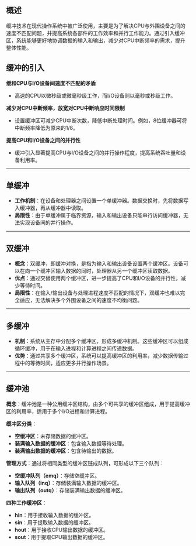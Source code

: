 
## 概述
缓冲技术在现代操作系统中被广泛使用，主要是为了解决CPU与外围设备之间的速度不匹配问题，并提高系统各部件的工作效率和并行工作能力。通过引入缓冲区，系统能够更好地协调数据的输入和输出，减少对CPU中断频率的需求，提升整体性能。

## 缓冲的引入
 **缓和CPU与I/O设备间速度不匹配的矛盾**

  - 高速的CPU以微秒级或微毫秒级工作，而I/O设备则以毫秒或秒级工作。
  
 **减少对CPU中断频率，放宽对CPU中断响应时间限制** 

  - 设置缓冲区可减少CPU中断次数，降低中断处理时间。例如，8位缓冲器可将中断频率降低为原来的1/8。
   
**提高CPU和I/O设备之间的并行性**

  - 缓冲引入显著提高CPU与I/O设备之间的并行操作程度，提高系统吞吐量和设备利用率。
  
---

##  单缓冲
- **工作机制**：在设备和处理器之间设置一个单缓冲器。数据交换时，先将数据写入缓冲器，再从缓冲器中读取。
- **局限性**：由于单缓冲属于临界资源，输入和输出设备只能串行访问缓冲器，无法实现设备间的并行操作。
---

## 双缓冲
- **概念**：双缓冲，即缓冲对换，是指为输入和输出设备设置两个缓冲区。设备可以在向一个缓冲区输入数据的同时，处理器从另一个缓冲区读取数据。
- **优点**：通过交替使用两个缓冲区，进一步提高了CPU和I/O设备的并行性，减少等待时间。
- **局限性**：在输入/输出设备与处理进程速度不匹配的情况下，双缓冲也难以完全适应，无法解决多个外围设备之间的速度不均衡问题。
  
---

## 多缓冲
- **机制**：系统从主存中分配多个缓冲区，形成多缓冲机制。这些缓冲区可以组成循环缓冲，用于在输入进程和计算进程之间传递数据。
- **优势**：通过共享多个缓冲区，系统可以提高缓冲区的利用率，减少数据传输过程中的等待时间，适应更多并行操作场景。

---

## 缓冲池

**概念**：缓冲池是一种公用缓冲区结构，由多个可共享的缓冲区组成，用于提高缓冲区的利用率，适用于多个I/O进程和计算进程。

**缓冲区分类**：

  - **空缓冲区**：未存储数据的缓冲区。
  - **装满输入数据的缓冲区**：包含输入数据等待处理。
  - **装满输出数据的缓冲区**：包含待输出的数据。

**管理方式**：通过将相同类型的缓冲区链成队列，可形成以下三个队列：

  - **空缓冲队列（emq）**：存储空缓冲区。
  - **输入队列（inq）**：存储装满输入数据的缓冲区。
  - **输出队列（outq）**：存储装满输出数据的缓冲区。

**四种工作缓冲区**：

  - **hin**：用于接收输入数据的缓冲区。
  - **sin**：用于提取输入数据的缓冲区。
  - **hout**：用于接收CPU输出数据的缓冲区。
  - **sout**：用于提取CPU输出数据的缓冲区。
